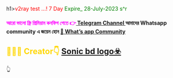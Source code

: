h1><font color="#FF0000">v2ray
test ...! 7 Day </font></h1><font color="green">Expire_ 28-July-2023 s^r </font> <h4><font color="#FF00FF">
আরো ভালো ফ্রি প্রিমিয়াম কনফিগ পেতে 👉<a href="https://t.me/super_sonic_bd"> Telegram Channel <a>
আমাদের Whatsapp community এ জয়েন হোন
<a href="https://chat.whatsapp.com/GT1q7rzkFJn1wB6zACzSpC">💁 What’s app Community<a>
</font>
</h4><h2> <font color="#FFD700"> 💁🏻‍♂️ Creator👇 
<a href="https://telegra.ph/Thanks-for-visit-here-07-18"> Sonic bd logo☣️ 
<a>
</font> </h2>👆
